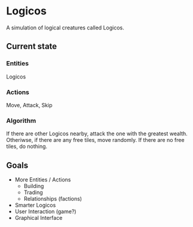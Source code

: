 # Logicos

A simulation of logical creatures called Logicos.

## Current state
### Entities
Logicos
### Actions
Move, Attack, Skip  
### Algorithm
If there are other Logicos nearby, attack the one with the greatest wealth. Otheriwse, if there are any free tiles, move randomly. If there are no free tiles, do nothing.

## Goals
* More Entities / Actions
    * Building
    * Trading
    * Relationships (factions)
* Smarter Logicos
* User Interaction (game?)
* Graphical Interface
